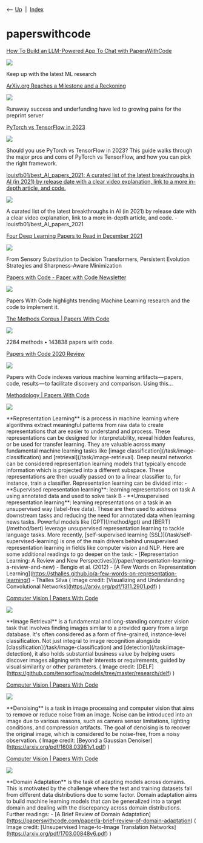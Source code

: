 <div class="nav">

⟵ [Up](index.html)  \|  [Index](index.html)

</div>

# paperswithcode

<div class="cards">

<div class="card">

<div class="card-title">

[How To Build an LLM-Powered App To Chat with
PapersWithCode](https://towardsdatascience.com/how-to-build-an-llm-powered-app-to-chat-with-paperswithcode-09ddd9ee753a?source=rss----7f60cf5620c9---4)

</div>

<div class="card-image">

[![](https://miro.medium.com/v2/da:true/resize:fit:1200/0*0AW3FGe41K7h3E0p)](https://towardsdatascience.com/how-to-build-an-llm-powered-app-to-chat-with-paperswithcode-09ddd9ee753a?source=rss----7f60cf5620c9---4)

</div>

Keep up with the latest ML research

</div>

<div class="card">

<div class="card-title">

[ArXiv.org Reaches a Milestone and a
Reckoning](https://www.scientificamerican.com/article/arxiv-org-reaches-a-milestone-and-a-reckoning)

</div>

<div class="card-image">

[![](https://static.scientificamerican.com/sciam/cache/file/AFD5B975-B600-4C35-AA8B265090FFE58E_source.jpg?w=1200)](https://www.scientificamerican.com/article/arxiv-org-reaches-a-milestone-and-a-reckoning)

</div>

Runaway success and underfunding have led to growing pains for the
preprint server

</div>

<div class="card">

<div class="card-title">

[PyTorch vs TensorFlow in
2023](https://www.assemblyai.com/blog/pytorch-vs-tensorflow-in-2022)

</div>

<div class="card-image">

[![](https://www.assemblyai.com/blog/content/images/size/w1200/2023/01/pytorch_vs_tensorflow_2023.png)](https://www.assemblyai.com/blog/pytorch-vs-tensorflow-in-2022)

</div>

Should you use PyTorch vs TensorFlow in 2023? This guide walks through
the major pros and cons of PyTorch vs TensorFlow, and how you can pick
the right framework.

</div>

<div class="card">

<div class="card-title">

[louisfb01/best_AI_papers_2021: A curated list of the latest
breakthroughs in AI (in 2021) by release date with a clear video
explanation, link to a more in-depth article, and
code.](https://github.com/louisfb01/best_AI_papers_2021)

</div>

<div class="card-image">

[![](https://opengraph.githubassets.com/4ddf0f05bcc43ff97da72ed99caa033c5b6740257f8a08e1a985e8785441c523/louisfb01/best_AI_papers_2021)](https://github.com/louisfb01/best_AI_papers_2021)

</div>

A curated list of the latest breakthroughs in AI (in 2021) by release
date with a clear video explanation, link to a more in-depth article,
and code. - louisfb01/best_AI_papers_2021

</div>

<div class="card">

<div class="card-title">

[Four Deep Learning Papers to Read in December
2021](https://towardsdatascience.com/four-deep-learning-papers-to-read-in-december-2021-e28f31e6aab4?source=rss----7f60cf5620c9---4)

</div>

<div class="card-image">

[![](https://miro.medium.com/v2/resize:fit:1200/1*Z5toROiPiwNvvpwOXywFoA.png)](https://towardsdatascience.com/four-deep-learning-papers-to-read-in-december-2021-e28f31e6aab4?source=rss----7f60cf5620c9---4)

</div>

From Sensory Substitution to Decision Transformers, Persistent Evolution
Strategies and Sharpness-Aware Minimization

</div>

<div class="card">

<div class="card-title">

[Papers with Code - Paper with Code
Newsletter](https://paperswithcode.com/newsletter)

</div>

<div class="card-image">

[![](https://paperswithcode.com/static/logo.png)](https://paperswithcode.com/newsletter)

</div>

Papers With Code highlights trending Machine Learning research and the
code to implement it.

</div>

<div class="card">

<div class="card-title">

[The Methods Corpus \| Papers With
Code](https://paperswithcode.com/methods)

</div>

<div class="card-image">

[![](https://paperswithcode.com/static/methods.jpeg)](https://paperswithcode.com/methods)

</div>

2284 methods • 143838 papers with code.

</div>

<div class="card">

<div class="card-title">

[Papers with Code 2020
Review](https://medium.com/paperswithcode/papers-with-code-2020-review-938146ab9658)

</div>

<div class="card-image">

[![](https://miro.medium.com/v2/resize:fit:1200/1*rErHDsF_8dtSYWjs0rpcTQ.png)](https://medium.com/paperswithcode/papers-with-code-2020-review-938146ab9658)

</div>

Papers with Code indexes various machine learning artifacts — papers,
code, results — to facilitate discovery and comparison. Using this…

</div>

<div class="card">

<div class="card-title">

[Methodology \| Papers With
Code](https://paperswithcode.com/task/representation-learning)

</div>

<div class="card-image">

[![](https://production-media.paperswithcode.com/tasks/representation-learning_Rkb0arA.jpeg)](https://paperswithcode.com/task/representation-learning)

</div>

\*\*Representation Learning\*\* is a process in machine learning where
algorithms extract meaningful patterns from raw data to create
representations that are easier to understand and process. These
representations can be designed for interpretability, reveal hidden
features, or be used for transfer learning. They are valuable across
many fundamental machine learning tasks like \[image
classification\](/task/image-classification) and
\[retrieval\](/task/image-retrieval). Deep neural networks can be
considered representation learning models that typically encode
information which is projected into a different subspace. These
representations are then usually passed on to a linear classifier to,
for instance, train a classifier. Representation learning can be divided
into: - \*\*Supervised representation learning\*\*: learning
representations on task A using annotated data and used to solve task
B - \*\*Unsupervised representation learning\*\*: learning
representations on a task in an unsupervised way (label-free data).
These are then used to address downstream tasks and reducing the need
for annotated data when learning news tasks. Powerful models like
\[GPT\](/method/gpt) and \[BERT\](/method/bert) leverage unsupervised
representation learning to tackle language tasks. More recently,
\[self-supervised learning (SSL)\](/task/self-supervised-learning) is
one of the main drivers behind unsupervised representation learning in
fields like computer vision and NLP. Here are some additional readings
to go deeper on the task: - \[Representation Learning: A Review and New
Perspectives\](/paper/representation-learning-a-review-and-new) - Bengio
et al. (2012) - \[A Few Words on Representation
Learning\](https://sthalles.github.io/a-few-words-on-representation-learning/) -
Thalles Silva ( Image credit: \[Visualizing and Understanding
Convolutional Networks\](https://arxiv.org/pdf/1311.2901.pdf) )

</div>

<div class="card">

<div class="card-title">

[Computer Vision \| Papers With
Code](https://paperswithcode.com/task/image-retrieval)

</div>

<div class="card-image">

[![](https://production-media.paperswithcode.com/tasks/4f7e5080-e315-4357-9918-7169df9995db.png)](https://paperswithcode.com/task/image-retrieval)

</div>

\*\*Image Retrieval\*\* is a fundamental and long-standing computer
vision task that involves finding images similar to a provided query
from a large database. It's often considered as a form of fine-grained,
instance-level classification. Not just integral to image recognition
alongside \[classification\](/task/image-classification) and
\[detection\](/task/image-detection), it also holds substantial business
value by helping users discover images aligning with their interests or
requirements, guided by visual similarity or other parameters. ( Image
credit:
\[DELF\](https://github.com/tensorflow/models/tree/master/research/delf)
)

</div>

<div class="card">

<div class="card-title">

[Computer Vision \| Papers With
Code](https://paperswithcode.com/task/denoising)

</div>

<div class="card-image">

[![](https://production-media.paperswithcode.com/tasks/Screenshot_2019-11-28_at_22.38.38_yCcs3qr.png)](https://paperswithcode.com/task/denoising)

</div>

\*\*Denoising\*\* is a task in image processing and computer vision that
aims to remove or reduce noise from an image. Noise can be introduced
into an image due to various reasons, such as camera sensor limitations,
lighting conditions, and compression artifacts. The goal of denoising is
to recover the original image, which is considered to be noise-free,
from a noisy observation. ( Image credit: \[Beyond a Gaussian
Denoiser\](https://arxiv.org/pdf/1608.03981v1.pdf) )

</div>

<div class="card">

<div class="card-title">

[Computer Vision \| Papers With
Code](https://paperswithcode.com/task/domain-adaptation)

</div>

<div class="card-image">

[![](https://production-media.paperswithcode.com/tasks/Webp.net-resizeimage_2_ioK1H9H.png)](https://paperswithcode.com/task/domain-adaptation)

</div>

\*\*Domain Adaptation\*\* is the task of adapting models across domains.
This is motivated by the challenge where the test and training datasets
fall from different data distributions due to some factor. Domain
adaptation aims to build machine learning models that can be generalized
into a target domain and dealing with the discrepancy across domain
distributions. Further readings: - \[A Brief Review of Domain
Adaptation\](https://paperswithcode.com/paper/a-brief-review-of-domain-adaptation)
( Image credit: \[Unsupervised Image-to-Image Translation
Networks\](https://arxiv.org/pdf/1703.00848v6.pdf) )

</div>

</div>
